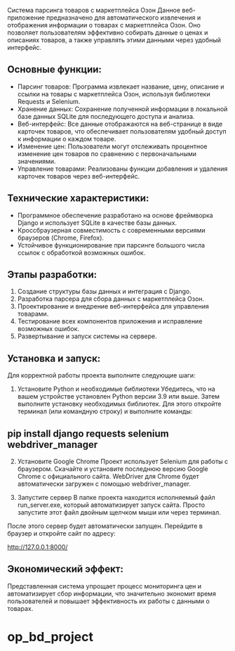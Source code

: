 Система парсинга товаров с маркетплейса Озон
Данное веб-приложение предназначено для автоматического извлечения и отображения информации о товарах с маркетплейса Озон. Оно позволяет пользователям эффективно собирать данные о ценах и описаниях товаров, а также управлять этими данными через удобный интерфейс.
## Основные функции:
-   Парсинг товаров: Программа извлекает название, цену, описание и ссылки на товары с маркетплейса Озон, используя библиотеки Requests и Selenium.
-   Хранение данных: Сохранение полученной информации в локальной базе данных SQLite для последующего доступа и анализа.
-   Веб-интерфейс: Все данные отображаются на веб-странице в виде карточек товаров, что обеспечивает пользователям удобный доступ к информации о каждом товаре.
-   Изменение цен: Пользователи могут отслеживать процентное изменение цен товаров по сравнению с первоначальными значениями.
-   Управление товарами: Реализованы функции добавления и удаления карточек товаров через веб-интерфейс.
## Технические характеристики:
-   Программное обеспечение разработано на основе фреймворка Django и использует SQLite в качестве базы данных.
-   Кроссбраузерная совместимость с современными версиями браузеров (Chrome, Firefox).
-   Устойчивое функционирование при парсинге большого числа ссылок с обработкой возможных ошибок.
## Этапы разработки:
1. Создание структуры базы данных и интеграция с Django.
2. Разработка парсера для сбора данных с маркетплейса Озон.
3. Проектирование и внедрение веб-интерфейса для управления товарами.
4. Тестирование всех компонентов приложения и исправление возможных ошибок.
5. Развертывание и запуск системы на сервере.
## Установка и запуск:
Для корректной работы проекта выполните следующие шаги:

1. Установите Python и необходимые библиотеки
Убедитесь, что на вашем устройстве установлен Python версии 3.9 или выше. Затем выполните установку необходимых библиотек. Для этого откройте терминал (или командную строку) и выполните команды:

## pip install django requests selenium webdriver_manager

2. Установите Google Chrome
Проект использует Selenium для работы с браузером. Скачайте и установите последнюю версию Google Chrome с официального сайта.
WebDriver для Chrome будет автоматически загружен с помощью webdriver_manager.

3. Запустите сервер
В папке проекта находится исполняемый файл run_server.exe, который автоматизирует запуск сайта. Просто запустите этот файл двойным щелчком мыши или через терминал.

После этого сервер будет автоматически запущен. Перейдите в браузер и откройте сайт по адресу:

http://127.0.0.1:8000/

## Экономический эффект:
Представленная система упрощает процесс мониторинга цен и автоматизирует сбор информации, что значительно экономит время пользователей и повышает эффективность их работы с данными о товарах.
# op_bd_project